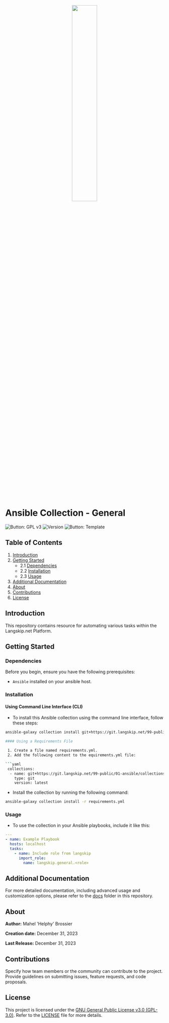 <div align="center"> <img src="./static/img/logo_langskip.png"/ width=40%> </div>

# Ansible Collection - General

![Button: GPL v3](https://img.shields.io/badge/License-GPLv3-green.svg)
![Version](https://img.shields.io/badge/Version-1.0-blue.svg)
![Button: Template](https://img.shields.io/badge/Projet-Ansible-red.svg)

## Table of Contents

1. [Introduction](#introduction)
2. [Getting Started](#getting-started)
   - 2.1 [Dependencies](#dependencies)
   - 2.2 [Installation](#installation)
   - 2.3 [Usage](#usage)
3. [Additional Documentation](#Additional_Documentation)
3. [About](#about)
4. [Contributions](#contributions)
5. [License](#license)

## Introduction

This repository contains resource for automating various tasks within the Langskip.net Platform.

## Getting Started
### Dependencies

Before you begin, ensure you have the following prerequisites:
- `Ansible` installed on your ansible host.

### Installation

#### Using Command Line Interface (CLI)

  - To install this Ansible collection using the command line interface, follow these steps:
```bash
ansible-galaxy collection install git+https://git.langskip.net/99-public/01-ansible/collections/langskip.general,latest

#### Using a Requirements File

 1. Create a file named requirements.yml.
 2. Add the following content to the equirements.yml file:

```yaml
 collections:
  - name: git+https://git.langskip.net/99-public/01-ansible/collections/langskip.general
    type: git
    version: latest
```

  * Install the collection by running the following command:

```bash
ansible-galaxy collection install -r requirements.yml
```

### Usage

 * To use the collection in your Ansible playbooks, include it like this:

```yaml
---
- name: Example Playbook
  hosts: localhost
  tasks:
    - name: Include role from langskip
      import_role:
        name: langskip.general.<role>
```

## Additional Documentation

For more detailed documentation, including advanced usage and customization options, please refer to the [docs](docs/) folder in this repository.

## About

**Author:** Mahel 'Helphy' Brossier

**Creation date:** December 31, 2023 

**Last Release:** December 31, 2023


## Contributions

Specify how team members or the community can contribute to the project. Provide guidelines on submitting issues, feature requests, and code proposals.

## License

This project is licensed under the [GNU General Public License v3.0 (GPL-3.0)](LICENSE). Refer to the [LICENSE](LICENSE) file for more details.